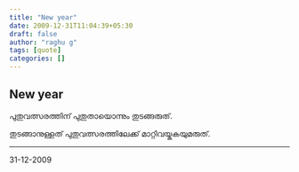 ```yaml
---
title: "New year"
date: 2009-12-31T11:04:39+05:30
draft: false
author: "raghu g"
tags: [quote]
categories: []
---
```


## New year

പുതുവത്സരത്തിന് പുതുതായൊന്നും തുടങ്ങരുത്.

തുടങ്ങാനുള്ളത് പുതുവത്സരത്തിലേക്ക് മാറ്റിവയ്കുകയുമരുത്.

---

31-12-2009